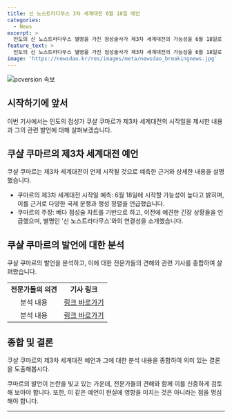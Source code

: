 ```yaml
---
title: 신 노스트라다무스 3차 세계대전 6월 18일 예언
categories:
  - News
excerpt: >
  인도의 신 노스트라다무스 별명을 가진 점성술사가 제3차 세계대전의 가능성을 6월 18일로 예측했다. 그는 인도-파키스탄 국경, 북한의 행동, 이스라엘-레바논 긴장 등을 근거로 이를 밝혔으며, 베다 점성술 차트를 활용해 이전에도 다수의 긴장 상황을 예언한 경험을 갖고 있다. 이는 16세기 점성가 노스트라다무스의 영향을 받은 것으로, 그의 예언은 미래 사건을 예언하는 942개의 구절로 이뤄져 있다. 그는 2024년을 최악의 한 해로 예언한 바 있다.
feature_text: >
  인도의 신 노스트라다무스 별명을 가진 점성술사가 제3차 세계대전의 가능성을 6월 18일로 예측했다. 그는 인도-파키스탄 국경, 북한의 행동, 이스라엘-레바논 긴장 등을 근거로 이를 밝혔으며, 베다 점성술 차트를 활용해 이전에도 다수의 긴장 상황을 예언한 경험을 갖고 있다. 이는 16세기 점성가 노스트라다무스의 영향을 받은 것으로, 그의 예언은 미래 사건을 예언하는 942개의 구절로 이뤄져 있다. 그는 2024년을 최악의 한 해로 예언한 바 있다.
image: 'https://newsdao.kr/res/images/meta/newsdao_breakingnews.jpg'
---
```


<p><img src="https://newsdao.kr/res/images/meta/newsdao_breakingnews.jpg" alt="pcversion 속보" /></p>

<h2 data-ke-size="size26">시작하기에 앞서</h2>

<p data-ke-size="size16">이번 기사에서는 인도의 점성가 쿠샬 쿠마르가 제3차 세계대전의 시작일을 제시한 내용과 그의 관련 발언에 대해 살펴보겠습니다.</p>

<h2 data-ke-size="size26">쿠샬 쿠마르의 제3차 세계대전 예언</h2>

<p data-ke-size="size16">쿠샬 쿠마르는 제3차 세계대전이 언제 시작될 것으로 예측한 근거와 상세한 내용을 설명했습니다.</p>

<ul>
  <li>쿠마르의 제3차 세계대전 시작일 예측: 6월 18일에 시작할 가능성이 높다고 밝히며, 이를 근거로 다양한 국제 분쟁과 행성 정렬을 언급했습니다.</li>
  <li>쿠마르의 주장: 베다 점성술 차트를 기반으로 하고, 이전에 예견한 긴장 상황들을 언급했으며, 별명인 '신 노스트라다무스'와의 연결성을 소개했습니다.</li>
</ul>

<h2 data-ke-size="size26">쿠샬 쿠마르의 발언에 대한 분석</h2>

<p data-ke-size="size16">쿠샬 쿠마르의 발언을 분석하고, 이에 대한 전문가들의 견해와 관련 기사를 종합하여 살펴봤습니다.</p>

<table>
  <tr>
    <td style="text-align: center; height: 17px;"><b>전문가들의 의견</b></td>
    <td style="text-align: center; height: 17px;"><b>기사 링크</b></td>
  </tr>
  <tr>
    <td style="text-align: center; height: 17px;">분석 내용</td>
    <td style="text-align: center; height: 17px;"><a href="https://news.com/link1">링크 바로가기</a></td>
  </tr>
  <tr>
    <td style="text-align: center; height: 17px;">분석 내용</td>
    <td style="text-align: center; height: 17px;"><a href="https://news.com/link2">링크 바로가기</a></td>
  </tr>
</table>

<h2 data-ke-size="size26">종합 및 결론</h2>

<p data-ke-size="size16">쿠샬 쿠마르의 제3차 세계대전 예언과 그에 대한 분석 내용을 종합하여 의미 있는 결론을 도출해봅시다.</p>

<p data-ke-size="size16">쿠마르의 발언이 논란을 빚고 있는 가운데, 전문가들의 견해와 함께 이를 신중하게 검토해 보아야 합니다. 또한, 이 같은 예언이 현실에 영향을 미치는 것은 아니라는 점을 명심해야 합니다.</p>

<hr>

<p data-ke-size="size16">&nbsp;</p>


